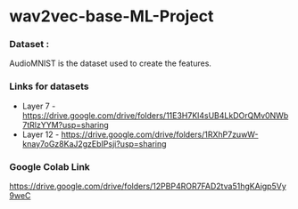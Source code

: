 # wav2vec-base-ML-Project

### Dataset : 
AudioMNIST is the dataset used to create the features.

### Links for datasets
- Layer 7 - https://drive.google.com/drive/folders/11E3H7Kl4sUB4LkDOrQMv0NWb7tRlzYYM?usp=sharing
- Layer 12 - https://drive.google.com/drive/folders/1RXhP7zuwW-knay7oGz8KaJ2gzEbIPsji?usp=sharing

### Google Colab Link 
https://drive.google.com/drive/folders/12PBP4ROR7FAD2tva51hgKAigp5Vy9weC
